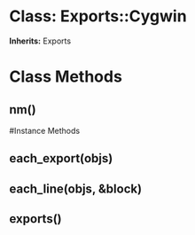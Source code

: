 # Class: Exports::Cygwin
**Inherits:** Exports
    



# Class Methods
## nm() [](#method-c-nm)

#Instance Methods
## each_export(objs) [](#method-i-each_export)

## each_line(objs, &block) [](#method-i-each_line)

## exports() [](#method-i-exports)

